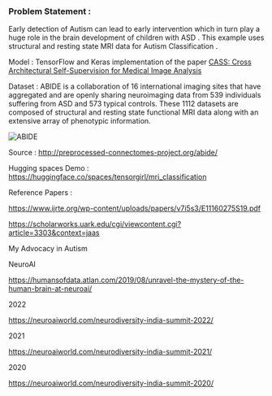 ### Problem Statement :

Early detection of Autism can lead to early intervention which in turn play a huge role in the brain development of children with ASD . This example uses structural and resting state MRI data for Autism Classification .

Model : TensorFlow and Keras implementation of the paper 
[CASS: Cross Architectural Self-Supervision for Medical Image Analysis](https://arxiv.org/pdf/2206.04170v6.pdf)

Dataset : ABIDE is a collaboration of 16 international imaging sites that have aggregated and are openly sharing neuroimaging data from 539 individuals suffering from ASD and 573 typical controls. These 1112 datasets are composed of structural and resting state functional MRI data along with an extensive array of phenotypic information.

![ABIDE](https://github.com/ushareng/AI_ForAutism-MRI_ImageClassification/assets/34335028/f9952417-1d18-4c2f-aa9b-bbc757104249)

Source : http://preprocessed-connectomes-project.org/abide/

Hugging spaces Demo : https://huggingface.co/spaces/tensorgirl/mri_classification

Reference Papers :

https://www.ijrte.org/wp-content/uploads/papers/v7i5s3/E11160275S19.pdf

https://scholarworks.uark.edu/cgi/viewcontent.cgi?article=3303&context=jaas

My Advocacy in Autism

NeuroAI 

https://humansofdata.atlan.com/2019/08/unravel-the-mystery-of-the-human-brain-at-neuroai/

2022

https://neuroaiworld.com/neurodiversity-india-summit-2022/

2021

https://neuroaiworld.com/neurodiversity-india-summit-2021/

2020

https://neuroaiworld.com/neurodiversity-india-summit-2020/







